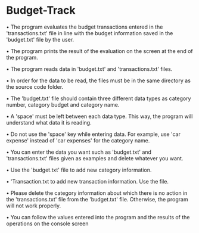 # Budget-Track

• The program evaluates the budget transactions entered in the 
'transactions.txt' file in line with the budget information 
saved in the 'budget.txt' file by the user.

• The program prints the result of the evaluation on the screen 
at the end of the program.

• The program reads data in 'budget.txt' and 'transactions.txt' 
files.

• In order for the data to be read, the files must be in the same 
directory as the source code folder.

• The 'budget.txt' file should contain three different data types 
as category number, category budget and category name.

• A 'space' must be left between each data type. This way, the 
program will understand what data it is reading.

• Do not use the 'space' key while entering data. For example, 
use 'car expense' instead of 'car expenses' for the category 
name.

• You can enter the data you want such as 'budget.txt' and 
'transactions.txt' files given as examples and delete whatever 
you want.

• Use the 'budget.txt' file to add new category information.

• 'Transaction.txt to add new transaction information. Use the 
file.

• Please delete the category information about which there is 
no action in the 'transactions.txt' file from the 'budget.txt' 
file. Otherwise, the program will not work properly.

• You can follow the values entered into the program and the 
results of the operations on the console screen
